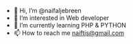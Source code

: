 - 👋 Hi, I’m @naifaljebreen
- 👀 I’m interested in Web developer 
- 🌱 I’m currently learning PHP & PYTHON
- 📫 How to reach me naiftjs@gmail.com


